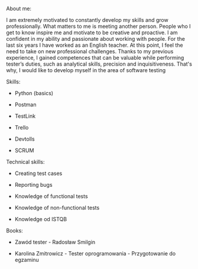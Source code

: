About me:

I am extremely motivated to constantly develop my skills and grow professionally. What matters to me is meeting another person. People who I get to know inspire me and motivate to be creative and proactive. I am confident in my ability and passionate about working with people. For the last six years I have worked as an English teacher. At this point, I feel the need to take on new professional challenges. Thanks to my previous experience, I gained competences that can be valuable while performing tester’s duties, such as analytical skills, precision and inquisitiveness. That's why, I would like to develop myself in the area of software testing

Skills:

- Python (basics)

- Postman

- TestLink

- Trello

- Devtolls

- SCRUM


Technical skills:

- Creating test cases

- Reporting bugs

- Knowledge of functional tests

- Knowledge of non-functional tests

- Knowledge od ISTQB

Books:

- Zawód tester - Radosław Smilgin

- Karolina Zmitrowicz - Tester oprogramowania - Przygotowanie do egzaminu
<!---
Arlettta/Arlettta is a ✨ special ✨ repository because its `README.md` (this file) appears on your GitHub profile.
You can click the Preview link to take a look at your changes.
--->
